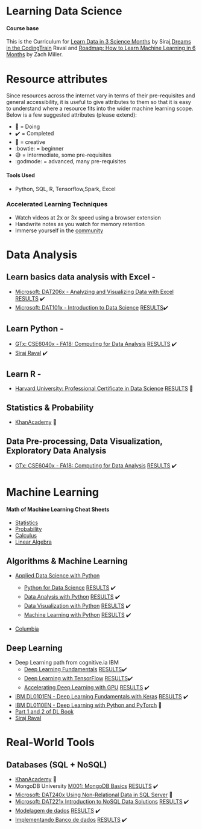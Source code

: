 

# Learning Data Science

#### Course base

This is the Curriculum for [Learn Data in 3 Science Months](https://youtu.be/9rDhY1P3YLA) by Siraj,[Dreams in the CodingTrain](https://github.com/CodingTrain/Machine-Learning)  Raval and [Roadmap: How to Learn Machine Learning in 6 Months](https://www.youtube.com/watch?v=MOdlp1d0PNA) by Zach Miller. 

# Resource attributes

Since resources across the internet vary in terms of their pre-requisites and general accessibility, it is useful to
give attributes to them so that it is easy to understand where a resource fits into the wider machine learning scope. Below is a few suggested attributes (please extend):
 
 - :blue_book: = Doing
 - :heavy_check_mark: = Completed
 - :rainbow: = creative
 - :bowtie: = beginner
 - :sweat_smile: = intermediate, some pre-requisites
 - :godmode: = advanced, many pre-requisites


#### Tools Used
- Python, SQL, R, Tensorflow,Spark, Excel

### Accelerated Learning Techniques
- Watch videos at 2x or 3x speed using a browser extension
- Handwrite notes as you watch for memory retention
- Immerse yourself in the [community](https://medium.com/@exastax/top-20-data-science-blogs-and-websites-for-data-scientists-d88b7d99740)

# Data Analysis

## Learn basics data analysis with Excel -
-  [Microsoft: DAT206x - Analyzing and Visualizing Data with Excel](https://courses.edx.org/courses/course-v1:Microsoft+DAT206x+1T2018a/course/) [RESULTS](https://github.com/helpthx/Data_Science/tree/master/EdX/Microsoft%20Courses/Microsoft:%20Professional%20Certificate%20in%20Excel%20Fundamentals/Microsoft:%20DAT206x%20-%20Analyzing%20and%20Visualizing%20Data%20with%20Excel) :heavy_check_mark:
- [Microsoft: DAT101x - Introduction to Data Science](https://courses.edx.org/courses/course-v1:Microsoft+DAT101x+1T2018a/course/) [RESULTS](https://github.com/helpthx/Data_Science/tree/master/EdX/Microsoft%20Courses/Microsoft:%20DAT101x%20-%20Introduction%20to%20Data%20Science):heavy_check_mark:

## Learn Python - 
- [GTx: CSE6040x - FA18: Computing for Data Analysis](https://courses.edx.org/courses/course-v1:GTx+CSE6040x+2T2019/course/) [RESULTS](https://github.com/helpthx/Data_Science/tree/master/EdX/GTx:%20CSE6040x:%20FA18%20-%20Computing%20for%20Data%20Analysis) :heavy_check_mark:
- [Siraj Raval](https://www.youtube.com/watch?v=T5pRlIbr6gg&list=PL2-dafEMk2A6QKz1mrk1uIGfHkC1zZ6UU) :heavy_check_mark:

## Learn R - 
- [Harvard University: Professional Certificate in Data Science](https://www.edx.org/professional-certificate/harvardx-data-science) [RESULTS](https://github.com/helpthx/Data_Science/tree/master/EdX/Harvard%20University:%20Professional%20Certificate%20in%20Data%20Science) :blue_book:

## Statistics & Probability
- [KhanAcademy](https://www.khanacademy.org/math/statistics-probability) :blue_book:

## Data Pre-processing, Data Visualization, Exploratory Data Analysis
- [GTx: CSE6040x - FA18: Computing for Data Analysis](https://courses.edx.org/courses/course-v1:GTx+CSE6040x+2T2019/course/) [RESULTS](https://github.com/helpthx/Data_Science/tree/master/EdX/GTx:%20CSE6040x:%20FA18%20-%20Computing%20for%20Data%20Analysis) :heavy_check_mark:


# Machine Learning

#### Math of Machine Learning Cheat Sheets
- [Statistics](http://web.mit.edu/~csvoss/Public/usabo/stats_handout.pdf)
- [Probability](https://static1.squarespace.com/static/54bf3241e4b0f0d81bf7ff36/t/55e9494fe4b011aed10e48e5/1441352015658/probability_cheatsheet.pdf)
- [Calculus](http://tutorial.math.lamar.edu/pdf/Calculus_Cheat_Sheet_All.pdf)
- [Linear Algebra](https://www.souravsengupta.com/cds2016/lectures/Savov_Notes.pdf)

## Algorithms & Machine Learning
- [Applied Data Science with Python](https://cognitiveclass.ai/learn/data-science-with-python/)  
	- [Python for Data Science](https://cognitiveclass.ai/courses/python-for-data-science/) [RESULTS](https://github.com/helpthx/Data_Science/blob/master/Cognitive_Class_IBM/Applied_Data_Science_with_Python/Cognitiveclass%20PY0101EN%20Certificate%20_%20Cognitive%20Class.pdf) :heavy_check_mark:
	- [Data Analysis with Python](https://cognitiveclass.ai/courses/data-analysis-python/) [RESULTS](https://github.com/helpthx/Data_Science/blob/master/Cognitive_Class_IBM/Applied_Data_Science_with_Python/CognitiveClass%20DA0101EN%20Certificate%20_%20Cognitive%20Class.pdf) :heavy_check_mark:
	- [Data Visualization with Python](https://cognitiveclass.ai/courses/data-visualization-with-python/) [RESULTS](https://github.com/helpthx/Data_Science/blob/master/Cognitive_Class_IBM/Applied_Data_Science_with_Python/Cognitive%20Class%20DV0101EN%20Certificate%20_%20Cognitive%20Class.pdf) :heavy_check_mark:
	- [Machine Learning with Python](https://cognitiveclass.ai/courses/machine-learning-with-python/) [RESULTS](https://github.com/helpthx/Data_Science/blob/master/Cognitive_Class_IBM/Applied_Data_Science_with_Python/Cognitive%20Class%20ML0101ENv3%20Certificate%20_%20Cognitive%20Class.pdf) :heavy_check_mark:
	 
- [Columbia](https://courses.edx.org/courses/course-v1:ColumbiaX+DS102X+2T2018/course/)

## Deep Learning
- Deep Learning path from cognitive.ia IBM
	-  [Deep Learning Fundamentals](https://cognitiveclass.ai/courses/introduction-deep-learning/) [RESULTS](https://github.com/helpthx/Data_Science/blob/master/Cognitive_Class_IBM/Deep_Learning/DeepLearning.TV%20ML0115EN%20Certificate%20_%20Cognitive%20Class.pdf):heavy_check_mark:
	- [Deep Learning with TensorFlow](https://cognitiveclass.ai/courses/deep-learning-tensorflow/) [RESULTS](https://github.com/helpthx/Data_Science/blob/master/Cognitive_Class_IBM/Deep_Learning/CognitiveClass%20ML0120ENv2%20Certificate%20_%20Cognitive%20Class.pdf):heavy_check_mark:
	-  [Accelerating Deep Learning with GPU](https://cognitiveclass.ai/courses/accelerating-deep-learning-gpu/) [RESULTS](https://github.com/helpthx/Data_Science/blob/master/Cognitive_Class_IBM/Deep_Learning/CognitiveClass%20ML0122ENv1%20Certificate%20_%20Cognitive%20Class.pdf) :heavy_check_mark:
- [IBM DL0101EN - Deep Learning Fundamentals with Keras](https://www.edx.org/course/deep-learning-fundamentals-with-keras)  [RESULTS](https://github.com/helpthx/Data_Science/blob/master/EdX/IBM%20DL0101EN%20-%20Deep%20Learning%20Fundamentals%20with%20Keras/final_progress.png) :heavy_check_mark:
-  [IBM DL0110EN - Deep Learning with Python and PyTorch](https://www.edx.org/course/deep-learning-with-python-and-pytorch)  :blue_book:
- [Part 1 and 2 of DL Book](https://www.deeplearningbook.org/) 
- [Siraj Raval](https://www.youtube.com/watch?v=vOppzHpvTiQ&list=PL2-dafEMk2A7YdKv4XfKpfbTH5z6rEEj3)

# Real-World Tools

## Databases (SQL + NoSQL) 
- [KhanAcademy](https://www.khanacademy.org/computing/computer-programming/sql) :blue_book:
- MongoDB University [M001: MongoDB Basics](https://university.mongodb.com/mercury/M001/2019_January_2/overview) [RESULTS](https://github.com/helpthx/MongoDB_University/tree/master/M001:%20MongoDB%20Basics) :heavy_check_mark:
- [Microsoft:  DAT240x Using Non-Relational Data in SQL Server](https://courses.edx.org/courses/course-v1:Microsoft+DAT240x+2T2018) :blue_book:
- [Microsoft:  DAT221x Introduction to NoSQL Data Solutions](https://courses.edx.org/courses/course-v1:Microsoft+DAT221x+1T2019) [RESULTS](https://github.com/helpthx/Data_Science/tree/master/EdX/Microsoft:%20DAT221x%20-%20Introduction%20to%20NoSQL%20Data%20Solutions) :heavy_check_mark:
- [Modelagem de dados](https://www.ev.org.br/Cursos?fbclid=IwAR1ctGjJbtF_q_mI7aMcW7Yee0ym7v7Yo9XP31Dhse4KgfOc89IKpD2Eo10) [RESULTS](https://github.com/helpthx/Data_Science/tree/master/Escola_Virtual_Funda%C3%A7%C3%A3o_Bradesco/Modelagem%20de%20dados) :heavy_check_mark:
- [Implementando Banco de dados](https://www.ev.org.br/Cursos?fbclid=IwAR1ctGjJbtF_q_mI7aMcW7Yee0ym7v7Yo9XP31Dhse4KgfOc89IKpD2Eo10) [RESULTS](https://github.com/helpthx/Data_Science/tree/master/Escola_Virtual_Funda%C3%A7%C3%A3o_Bradesco/Implementando%20banco%20de%20dados) :heavy_check_mark:

